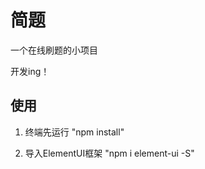 # 简题

一个在线刷题的小项目

开发ing！

## 使用

1. 终端先运行 "npm install"
    
2. 导入ElementUI框架 "npm i element-ui -S"
